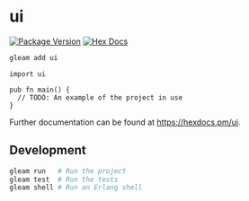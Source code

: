 # ui

[![Package Version](https://img.shields.io/hexpm/v/ui)](https://hex.pm/packages/ui)
[![Hex Docs](https://img.shields.io/badge/hex-docs-ffaff3)](https://hexdocs.pm/ui/)

```sh
gleam add ui
```
```gleam
import ui

pub fn main() {
  // TODO: An example of the project in use
}
```

Further documentation can be found at <https://hexdocs.pm/ui>.

## Development

```sh
gleam run   # Run the project
gleam test  # Run the tests
gleam shell # Run an Erlang shell
```
